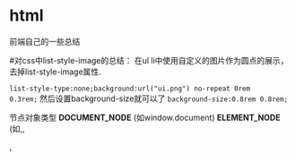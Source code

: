 # html
前端自己的一些总结

#对css中list-style-image的总结：
在ul li中使用自定义的图片作为圆点的展示，去掉list-style-image属性.

<code>list-style-type:none;background:url("ui.png") no-repeat 0rem 0.3rem;</code>
然后设置background-size就可以了
<code>background-size:0.8rem 0.8rem;</code>


节点对象类型
**DOCUMENT_NODE** (如window.document)
**ELEMENT_NODE** (如<body>,<a>,<p>,<script>,<style>,<html>,<h1>)
**ATTRIBUTE_NODE** (如class="funEdges")
**TEXT_NODE** (如HTML文档中由换行符与空白符构成的文本字符)

典型DOM树里的每个节点对象都从Node继承属性和方法
